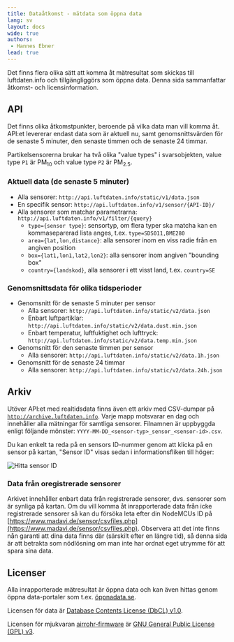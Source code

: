 ```yaml
---
title: Dataåtkomst - mätdata som öppna data
lang: sv
layout: docs
wide: true
authors:
 - Hannes Ebner
lead: true
---
```

Det finns flera olika sätt att komma åt mätresultat som skickas till luftdaten.info och tillgängliggörs som öppna data. Denna sida sammanfattar åtkomst- och licensinformation.

## API

Det finns olika åtkomstpunkter, beroende på vilka data man vill komma åt. API:et levererar endast data som är aktuell nu, samt genomsnittsvärden för de senaste 5 minuter, den senaste timmen och de senaste 24 timmar.

Partikelsensorerna brukar ha två olika "value types" i svarsobjekten, value type `P1` är PM<sub>10</sub> och value type `P2` är PM<sub>2.5</sub>. 

### Aktuell data (de senaste 5 minuter)

- Alla sensorer: `http://api.luftdaten.info/static/v1/data.json`
- En specifik sensor: `http://api.luftdaten.info/v1/sensor/{API-ID}/`
- Alla sensorer som matchar parametrarna: `http://api.luftdaten.info/v1/filter/{query}`
  - `type={sensor type}`: sensortyp, om flera typer ska matcha kan en kommaseparerad lista anges, t.ex. `type=SDS011,BME280`
  - `area={lat,lon,distance}`: alla sensorer inom en viss radie från en angiven position
  - `box={lat1,lon1,lat2,lon2}`: alla sensorer inom angiven "bounding box"
  - `country={landskod}`, alla sensorer i ett visst land, t.ex. `country=SE`
  
### Genomsnittsdata för olika tidsperioder
  
- Genomsnitt för de senaste 5 minuter per sensor
  - Alla sensorer: `http://api.luftdaten.info/static/v2/data.json`
  - Enbart luftpartiklar: `http://api.luftdaten.info/static/v2/data.dust.min.json`
  - Enbart temperatur, luftfuktighet och lufttryck: `http://api.luftdaten.info/static/v2/data.temp.min.json`
- Genomsnitt för den senaste timmen per sensor
  - Alla sensorer: `http://api.luftdaten.info/static/v2/data.1h.json`
- Genomsnitt för de senaste 24 timmar
  - Alla sensorer: `http://api.luftdaten.info/static/v2/data.24h.json`

## Arkiv

Utöver API:et med realtidsdata finns även ett arkiv med CSV-dumpar på [`http://archive.luftdaten.info`](http://archive.luftdaten.info/). Varje mapp motsvarar en dag och innehåller alla mätningar för samtliga sensorer. Filnamnen är uppbyggda enligt följande mönster: `YYYY-MM-DD_<sensor-typ>_sensor_<sensor-id>.csv`.

Du kan enkelt ta reda på en sensors ID-nummer genom att klicka på en sensor på kartan, "Sensor ID" visas sedan i informationsfliken till höger:

![Hitta sensor ID](img/sensorid.png)

### Data från oregistrerade sensorer

Arkivet innehåller enbart data från registrerade sensorer, dvs. sensorer som är synliga på kartan. Om du vill komma åt inrapporterade data från icke registrerade sensorer så kan du försöka leta efter din NodeMCUs ID på [https://www.madavi.de/sensor/csvfiles.php](https://www.madavi.de/sensor/csvfiles.php). Observera att det inte finns nån garanti att dina data finns där (särskilt efter en längre tid), så denna sida är att betrakta som nödlösning om man inte har ordnat eget utrymme för att spara sina data.

## Licenser

Alla inrapporterade mätresultat är öppna data och kan även hittas genom öppna data-portaler som t.ex. [öppnadata.se](https://oppnadata.se).

Licensen för data är [Database Contents License (DbCL) v1.0](https://opendatacommons.org/licenses/dbcl/1-0/).

Licensen för mjukvaran [airrohr-firmware](https://github.com/opendata-stuttgart/sensors-software/tree/master/airrohr-firmware) är [GNU General Public License (GPL) v3](https://www.gnu.org/licenses/gpl-3.0.en.html).
